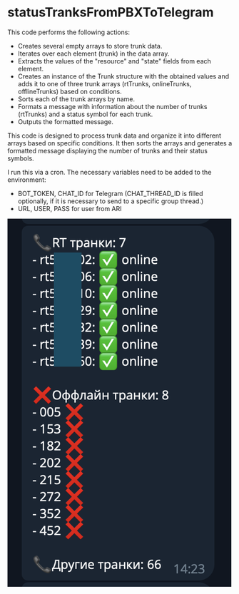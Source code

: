 # statusTranksFromPBXToTelegram

This code performs the following actions:

- Creates several empty arrays to store trunk data.
- Iterates over each element (trunk) in the data array.
- Extracts the values of the "resource" and "state" fields from each element.
- Creates an instance of the Trunk structure with the obtained values and adds it to one of three trunk arrays (rtTrunks, onlineTrunks, offlineTrunks) based on conditions.
- Sorts each of the trunk arrays by name.
- Formats a message with information about the number of trunks (rtTrunks) and a status symbol for each trunk.
- Outputs the formatted message.

This code is designed to process trunk data and organize it into different arrays based on specific conditions. It then sorts the arrays and generates a formatted message displaying the number of trunks and their status symbols.

I run this via a cron. The necessary variables need to be added to the environment: 
- BOT_TOKEN, CHAT_ID for Telegram (CHAT_THREAD_ID is filled optionally, if it is necessary to send to a specific group thread.)
- URL, USER, PASS for user from ARI

![Scrinshot](images/image.png)
